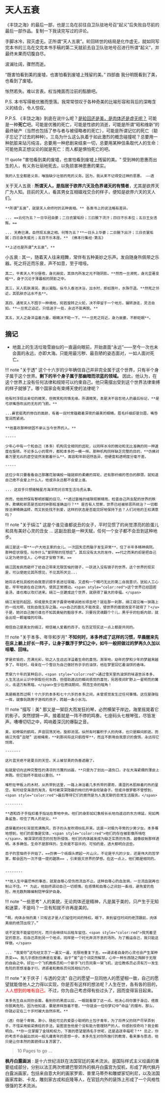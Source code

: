 # 天人五衰

《丰饶之海》的最后一部，也是三岛在前往自卫队驻地号召“起义”后失败自尽前的最后一部作品。复制一下我读完写过的评论。

手脚冰冷，寂灭虚无。正所谓“天人五衰”。轮回转世的结局是化作虚无，就如同写完本书的三岛在交完本书手稿的第二天就前去自卫队驻地号召进行所谓“起义”，并最终未果而切腹自尽。

波澜壮阔，骤然而逝。

“既害怕看到美的废墟，也害怕看到废墟上残留的美。” 四部曲 我分明既看到了美，也看到了废墟。

怅然若失。难以言表。权当掩面而泣前的酝酿吧。

P.S. 本书写得极优雅而堕落。我常常惊叹于各种奇美的比喻形容和背后的深晦含义的结合，令人惊叹。

P.P.S. 《丰饶之海》到底在说什么呢？<u>是轮回还是美，是肉体还是虚无呢？</u> 可能是一种**死亡**吧。可能是优雅的死亡，可能是性欲的消逝，可能是所谓“昭和维新”的最终破产（当然也包括了参与者与被侵略者的死亡），可能是所谓记忆的死亡（聪子忘记了过去的种种）。三岛为什么这么执着于如此激烈的概念碰撞呢？总要用一种肮脏来玷污纯洁，总要用一种悲剧来结束一切，总要用某种信条取代人的生命：可能他真正想议论的就是死亡：而人都是惧怕死亡的吧。

!!! quote "害怕看到美的废墟，也害怕看到废墟上残留的美。"
    受到神的恩惠而出生的人，有义务壮丽地死去，以免损害神恩惠的果实。
    
    我的人生全都是义务，唯独缺少壮丽的死的义务。因为，我从来不记得受过神的恩惠。 ——透


关于天人五衰
:   **所谓天人，是指居于欲界六天及色界诸天的有情者**，尤其是欲界天广为人知。目前的天人，看其男女互相嬉戏交合的样子，便知是欲界六天的天人们。

    **所谓“五衰”，就是天人命终时的五种衰相。** 各类书上的说法略有差异。

    ... ==云何为五？一日华冠自萎；二日衣裳垢扮；三曰腋下流汗；四日不乐本位；五日王女违叛。==

    ... 天寿已满，自然现五衰之相。何等为五？**一日头上华萎；二日腋下出汗；三日衣裳垢腻；四日身失威光；五目不乐本座。** 《佛本行集经·第五》

    **上述也是所谓“大五衰”。**

小五衰
:   其一，随着天人往来翔舞，常伴有五种美妙之乐声。发自随身所佩带之乐器。死之将近而乐衰，声不如意，至于喑哑。
    
    其二，平素天人不分昼夜，身光赫奕，其体内所发之光不随阴影。**然而一旦濒死，身光显著变暗**，身子沉沦于薄暮般的阴影之中。
    
    其三，天人肌肤滑润，裹以凝脂。纵令入香池沐浴，出水时，即如莲叶，水珠尽退。**然死之邻近，其肌肤亦沾水不去**。

    其四，通常天人不囿于一种境地，宛若旋转之火轮，决不停留于一个地方。辗转游走，灵活自如。**一旦死之迫近，只低迷于一处，永远不能离脱。**
    
    其五，天人之身洋溢着力量，眼睛决不眨一下。**一旦死之将近，身力衰萎，不断眨眼**。


## 摘记

- 地面上的生活垃圾雪崩似的一直逼向眼前，开始直面“永远”——至今一次也未会面的永远，亦即大海。只能用最污秽、最丑陋的姿态面对，一如人面对死亡。

!!! note "关于透"
    这个十六岁的少年确信自己并非完全属于这个世界，只有半个身子属于这个世界。**剩下的半个身子属于那幽暗而浓蓝的领域。** 因此，他认为，在这个世界上没有任何法律和规矩可以约束自己。他只需摆出受到这个世界法律束缚的样子就够了。哪个国家会有束缚天使的法律呢？

    他有时浮现出亲切的微笑，但微笑和同情无缘。所谓微笑，本是决不容忍他人的最后标记，**是弓状嘴唇吹出的无形的飞箭。**

    ...鼻官挺秀的惨白的面颜，有着一双时常蕴藉着深夜的最美的眼睛。眉毛纤细却是剑眉，嘴唇莹润而紧闭。

    **他喜欢那种顽固不承认当今世界的人。**

    -----

    少年心中有一个和自己（本多）机构完全相同的齿轮，以同样冰冷的微动和无比准确的同一种速度在旋转。不论多么小的零件，都和本多的一模一样。那种机构同样缺乏完整的目的，**仿佛对着万里无云的虚空徒然发散着什么**。面容和年龄迥然各异，但硬度和透明度分毫不差。

    -----

    这位少年只要看看自己那雕花玻璃般一碰就碎的柔嫩的耳轮，还有那纤细的苍白的脖颈，就知道自己绝不会爱上什么人。他或许永远都不会爱上谁。

    ... 这双手只想接触星月海洋而对日常生活马虎从事。

    然而，他依然保有黎明即醒的旧习，**透过窗帷的缝隙观察晴雨，检查自己所支配的世界的秩序。欺瞒和邪恶是否如时钟那般准确运行？** 是否有人觉察，世界已经被邪恶所统治？一切都按法律精确运转，而又到处找不到爱，这样的状态是否能完好地保持下去？人们对他的王权满意吗？


!!! note "关于绢江"
    这是个谁见谁都说丑的女子，平时见惯了的尚觉漂亮的脸蛋儿和具有美好心灵的丑女 ... 这副丑脸是一种天赋，任何一个女子都不会丑到这种地步。

    绢江是这一带**一户大地主家的女儿。一次因失恋而脑子发生异常**，住了半年多精神病院。那种症状很怪，叫作什么“爱阴郁的狂想症”。其后没有太大的发作，==代之而来的却是把自己认定为绝世佳人，心中这才安稳下来。==

    绢江因发疯而砸坏了给自己带来无限苦恼的镜子，一跃进入没有镜子的世界。这个世界的现实是，可以使她见其所想见，不见其所厌见...

    她将古老玩具般的自我意识顺手丢进垃圾箱，又虚构一个精巧无比的第二自我意识，犹如人工心脏，牢牢地装在自己体内，使其正常搏动。<span style="color:red">这个世界已经固若金汤，谁也难以攻打进来。绢江一旦建成这个世界，就获得了最大的幸福。</span>

    绢江发狂的起因，抑或是失恋男子露骨地嘲讽她长得丑吧？就在那一刹那，绢江窥见唯一狭路上的一线光明，找到自我生存之路。<u>自己的面孔不能改变，使世界的面貌改变不就得了？</u>于是，她对自己施行谁也不知其奥秘的豁容手术。只要将灵魂翻个个儿，黑乎乎的牡蛎内部，就会出现一颗璀璨的珍珠。

    相信自己是美女的绢江，相信被人爱着的百子，在否定现实这一点上都是共同的。


!!! note "关于本多、年华和岁月"
    **不知何时，本多养成了这样的习惯，早晨醒来先在床上躺上好长一阵子，让身子飘浮于梦幻之中，如牛一般把做过的梦再久久加以咀嚼、回味。**
    
    梦是欢愉的，充满光彩，较之人生远远洋溢着生命的喜悦。渐渐地，幼年的梦和少年的梦越来越多了。年轻时，母亲在一个雪日为自己做好热乎乎的油饼，他在梦里回忆着油饼的香味。

    贯穿六十年的某种启示，<span style="color:red">通过雪天里热油饼的味道告诉本多，人生无法从认识中获取任何东西，但借助邈远的瞬间感觉的喜悦，宛若夜间旷野上一星明亮的篝火，击退万斛黑暗。</span>至少在燃烧期间，照亮生命的暗角！
    
    真是瞬息而过啊！十六岁的本多和七十六岁的本多之间，未曾感觉发生过任何事情。这仅是弹指一挥，就像玩跳房子游戏的孩子，跨越一条小水沟。


!!! note "描写｜美"
    那又是一架巨大而发狂的琴，必然横架于岸边，海里摇晃着它的影子。突然铿锵一声。接着就是一阵不停的鸣奏。七座码头七根琴弦，尽皆发声。嘈嘈切切之中，鸣响着深沉的爆裂之音。

    美，如嘹唳的鹤鸣，声音回荡天地，旋即消泯。纵然有时蓄积于人的肉体，也只是瞬间即逝。而绢江凭借“丑陋” 这根绳索，**刹那间将这只鹤拴牢**，而且不断用自我意识的食饵，永远将它饲育。

    -------

    这片蓝天绝不是夏日的天空。天上被甘美的伪善遮蔽了。

    船就是切向这种完整性的清凉的污蔑的凶器，**只是为了划出一道伤口，才在大海紧绷的薄皮上奔跑。但它始终不能给以重创。**

    堆积在甲板上的木材，从热带到这里，一路上淋浴着几多热带的骤雨，濡湿的木肌映着灼热的星空。有时经受海浪的淘洗，有时被深深隐蔽的绚烂的甲虫咬破身子。但或许做梦都不曾想到，<span style="color:red">最后等待它们的竟然是为人类无聊的目常生活服务。</span>

    --------

    **透和百子手指扣着手指站在草地中央。他们的身影如幻象般长长地向遥远的东方绵延，宛如两条鲨鱼，咬住了两人的足尖。**

    透穿着的衬衫背部兜满晚风，百子的头发吹得纷乱开来。这是一对极为寻常的少男少女。本多蓦地想到，他们的影像是实体，<span style="color:red">他们的存在被影像所啃吃</span>，被深深的观念的忧愁所侵蚀，他们的肉体越发成为缺乏实质的东西，越像蚊帐那样透明。本多确信，生命不是那样的。生命是不容许的。可怕的是，透大都明白这些。

    百子的苦恼终于开始了。==仿佛一个纸烟头燃起一片山火。不论是平凡的少女，还是伟大的哲学家，都会因为一次不值一提的蹉跌== ，引来毁灭世界的梦想。在这一点上，他们都是相同的。


    --------

    **他人生中最恐怖的事态，就是自尊心受伤而流血不止。这种自尊心的血友病，一旦流血就再也制止不住。** 为此，他始终调动自己一切感情，在感情和自尊心之间划一条线，避免爱的危险，用无数荆棘编制铠甲保护自身。

!!! note "一些思考"
    人的美貌，无论肉体还是精神，凡是属于美的，只产生于无知和迷蒙，不是吗？一旦有知就不许再是美的。

    “啊，肉体永恒的美！只有这才是人们留住时间的特权。眼下，来到留住时间的绝顶跟前，肉体美丽的绝顶出现了。”

    说不定我不能留住时光，而只会继续叫出租车留住。<span style="color:red">我凭着坚定的意志，将自己弄到另一个地点，同样是一个时光奔流不息的场所。为了搬运自己，我只能这样做。</span>

    ... “我爱你”这句经文念了一遍又一遍，无限地重复下去，==诵读者自身的心灵也会产生某种质变==。我几乎感到仿佛是在爱着，由于“爱”这个词突然解禁，心中一种东西随之陶醉于无限的自由之中。好比一个飞机教练员和一个新手飞行员同乘一架飞机，这位教练员必须有万一发生危险的思想准备才行。诱惑者和教练员何其相似乃尔。



!!! note "关于庆子｜与透的交流"
    自己的愿望一旦同他人的愿望相一致，自己的愿望就能借他人之力得以实现，你是否有这样的想法呢？人生在世，各有各的目的，<span style="color:red">人人想到的唯有自己。</span>不过，你为自己考虑得有些过头了，因而变得盲目起来。

    本多先生自从同你会面，看到你的黑痣以后，一眼就看穿了这一点。他决心将你置于身边，搭救你脱离危险。因为他知道，要是原样放着不管，**你就会一任你梦幻中“命运’的摆布，那么，你就必定在二十岁时被大自然杀死。**

    （透）你是个卑微、渺小、随处可见的爱耍小聪明的土包子青年，为了将养父的财产尽早弄到手，不惜采用偷梁换柱的手法，妄图宣告他是个没有能力管理财产的人。你感到惊奇吗？我全都明白。**你一旦掌握了金钱和权力，下面的愿望是扬名于世呢，还是追逐幸福呢？** 总之，你的考虑不会越出世间一般凡庸青年的思想一步。本多先生对你所施行的教育，看来事与愿违，他只是让你本然的面貌得以复苏罢了。

> 10 Pages to go ... 

**枫丹白露画派**
:   是十六世纪活跃在法国官廷的美术流派。是国际样式主义绘画的重要组成部分，分别以法王两次修建巴黎郊外的枫丹白露宫为契机，形成了两代枫丹白露派画家，包括来自意大利的画家罗索、普里马蒂乔和雕塑家切利尼，以及法国画家库新、卡龙，雕刻家古戎和庇隆等人，在官廷内外的装饰上形成了一个风格性很强的艺术流派。